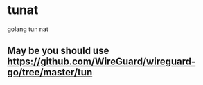 # tunat
golang tun nat

## May be you should use https://github.com/WireGuard/wireguard-go/tree/master/tun
